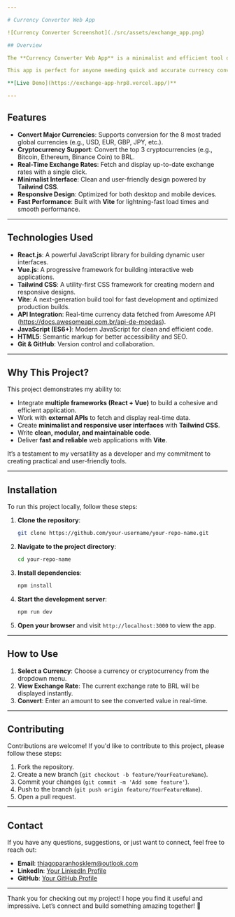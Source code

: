```yaml
---

# Currency Converter Web App

![Currency Converter Screenshot](./src/assets/exchange_app.png)

## Overview

The **Currency Converter Web App** is a minimalist and efficient tool designed to provide real-time currency conversion for the **8 major global currencies** and the **top 3 cryptocurrencies** to the Brazilian Real (BRL). Built with **React**, **Vue**, and **Tailwind CSS**, this project showcases my ability to integrate multiple frameworks and deliver a seamless user experience.

This app is perfect for anyone needing quick and accurate currency conversions with a clean and intuitive interface. It’s a great example of my skills in frontend development, API integration, and responsive design.

**[Live Demo](https://exchange-app-hrp8.vercel.app/)**

---
```


## Features

- **Convert Major Currencies**: Supports conversion for the 8 most traded global currencies (e.g., USD, EUR, GBP, JPY, etc.).
- **Cryptocurrency Support**: Convert the top 3 cryptocurrencies (e.g., Bitcoin, Ethereum, Binance Coin) to BRL.
- **Real-Time Exchange Rates**: Fetch and display up-to-date exchange rates with a single click.
- **Minimalist Interface**: Clean and user-friendly design powered by **Tailwind CSS**.
- **Responsive Design**: Optimized for both desktop and mobile devices.
- **Fast Performance**: Built with **Vite** for lightning-fast load times and smooth performance.

---

## Technologies Used

- **React.js**: A powerful JavaScript library for building dynamic user interfaces.
- **Vue.js**: A progressive framework for building interactive web applications.
- **Tailwind CSS**: A utility-first CSS framework for creating modern and responsive designs.
- **Vite**: A next-generation build tool for fast development and optimized production builds.
- **API Integration**: Real-time currency data fetched from Awesome API (https://docs.awesomeapi.com.br/api-de-moedas).
- **JavaScript (ES6+)**: Modern JavaScript for clean and efficient code.
- **HTML5**: Semantic markup for better accessibility and SEO.
- **Git & GitHub**: Version control and collaboration.

---

## Why This Project?

This project demonstrates my ability to:
- Integrate **multiple frameworks (React + Vue)** to build a cohesive and efficient application.
- Work with **external APIs** to fetch and display real-time data.
- Create **minimalist and responsive user interfaces** with **Tailwind CSS**.
- Write **clean, modular, and maintainable code**.
- Deliver **fast and reliable** web applications with **Vite**.

It’s a testament to my versatility as a developer and my commitment to creating practical and user-friendly tools.

---

## Installation

To run this project locally, follow these steps:

1. **Clone the repository**:
   ```bash
   git clone https://github.com/your-username/your-repo-name.git
   ```

2. **Navigate to the project directory**:
   ```bash
   cd your-repo-name
   ```

3. **Install dependencies**:
   ```bash
   npm install
   ```

4. **Start the development server**:
   ```bash
   npm run dev
   ```

5. **Open your browser** and visit `http://localhost:3000` to view the app.

---

## How to Use

1. **Select a Currency**: Choose a currency or cryptocurrency from the dropdown menu.
2. **View Exchange Rate**: The current exchange rate to BRL will be displayed instantly.
3. **Convert**: Enter an amount to see the converted value in real-time.

---

## Contributing

Contributions are welcome! If you'd like to contribute to this project, please follow these steps:

1. Fork the repository.
2. Create a new branch (`git checkout -b feature/YourFeatureName`).
3. Commit your changes (`git commit -m 'Add some feature'`).
4. Push to the branch (`git push origin feature/YourFeatureName`).
5. Open a pull request.

---

## Contact

If you have any questions, suggestions, or just want to connect, feel free to reach out:

- **Email**: thiagoparanhosklem@outlook.com  
- **LinkedIn**: [Your LinkedIn Profile](https://www.linkedin.com/in/klem-thiago/) 
- **GitHub**: [Your GitHub Profile](https://github.com/klemthiago)

---

Thank you for checking out my project! I hope you find it useful and impressive. Let’s connect and build something amazing together! 🚀
